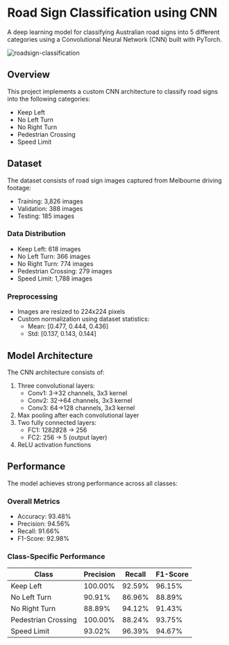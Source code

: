 # Road Sign Classification using CNN

A deep learning model for classifying Australian road signs into 5 different categories using a Convolutional Neural Network (CNN) built with PyTorch.

![roadsign-classification](https://i.imgur.com/JONwDM0.png)

## Overview

This project implements a custom CNN architecture to classify road signs into the following categories:
- Keep Left
- No Left Turn
- No Right Turn
- Pedestrian Crossing
- Speed Limit

## Dataset

The dataset consists of road sign images captured from Melbourne driving footage:
- Training: 3,826 images
- Validation: 388 images
- Testing: 185 images

### Data Distribution
- Keep Left: 618 images
- No Left Turn: 366 images
- No Right Turn: 774 images
- Pedestrian Crossing: 279 images
- Speed Limit: 1,788 images

### Preprocessing
- Images are resized to 224x224 pixels
- Custom normalization using dataset statistics:
  - Mean: [0.477, 0.444, 0.436]
  - Std: [0.137, 0.143, 0.144]

## Model Architecture

The CNN architecture consists of:
1. Three convolutional layers:
   - Conv1: 3→32 channels, 3x3 kernel
   - Conv2: 32→64 channels, 3x3 kernel
   - Conv3: 64→128 channels, 3x3 kernel
2. Max pooling after each convolutional layer
3. Two fully connected layers:
   - FC1: 128*28*28 → 256
   - FC2: 256 → 5 (output layer)
4. ReLU activation functions

## Performance

The model achieves strong performance across all classes:

### Overall Metrics
- Accuracy: 93.48%
- Precision: 94.56%
- Recall: 91.66%
- F1-Score: 92.98%

### Class-Specific Performance

| Class | Precision | Recall | F1-Score |
|-------|-----------|--------|-----------|
| Keep Left | 100.00% | 92.59% | 96.15% |
| No Left Turn | 90.91% | 86.96% | 88.89% |
| No Right Turn | 88.89% | 94.12% | 91.43% |
| Pedestrian Crossing | 100.00% | 88.24% | 93.75% |
| Speed Limit | 93.02% | 96.39% | 94.67% |